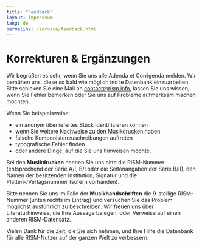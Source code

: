 ```yaml
---
title: "Feedback"
layout: impressum
lang: de
permalink: /service/feedback.html
---
```


# Korrekturen & Ergänzungen

Wir begrüßen es sehr, wenn Sie uns alle Adenda et Corrigenda melden. Wir bemühen uns, diese so bald wie möglich ind ie Datenbank einzuarbeiten. Bitte schicken Sie eine Mail an [contact@rism.info](mailto:contact@rism.info), lassen Sie uns wissen, wenn Sie Fehler bemerken oder Sie uns auf Probleme aufmerksam machen möchten. 

Wenn Sie beispielsweise:

* ein anonym überliefertes Stück identifizieren können
* wenn Sie weitere Nachweise zu den Musikdrucken haben
* falsche Komponistenzuschreibungen auftreten
* typografische Fehler finden
* oder andere Dinge, auf die Sie uns hinweisen möchte.

Bei den **Musikdrucken** nennen Sie uns bitte die RISM-Nummer (entsprechend der Serie A/I, B/I oder die Seitenangaben der Serie B/II), den Namen der besitzenden Institution, Signatur und die Platten-/Verlagsnummer (sofern vorhanden).

Bitte nennen Sie uns im Falle der **Musikhandschriften** die 9-stellige RISM-Nummer (unten rechts im Eintrag) und versuchen Sie das Problem möglichst ausführlich zu beschreiben. Wir freuen uns über Literaturhinweise, die Ihre Aussage belegen, oder Verweise auf einen anderen RISM-Datensatz.

Vielen Dank für die Zeit, die Sie sich nehmen, und Ihre Hilfe die Datenbank für alle RISM-Nutzer auf der ganzen Welt zu verbessern.